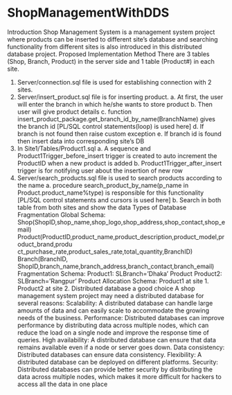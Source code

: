 # ShopManagementWithDDS
Introduction
Shop Management System is a management system project where products can be inserted to 
different site’s database and searching functionality from different sites is also introduced in 
this distributed database project.
Proposed Implementation Method
There are 3 tables (Shop, Branch, Product) in the server side and 1 table (Product#) in each 
site.
1. Server/connection.sql file is used for establishing connection with 2 sites.
2. Server/insert_product.sql file is for inserting product.
a. At first, the user will enter the branch in which he/she wants to store product
b. Then user will give product details
c. function insert_product_package.get_branch_id_by_name(BranchName) gives the branch 
id [PL/SQL control statements(loop) is used here]
d. If branch is not found then raise custom exception
e. If branch id is found then insert data into corresponding site’s DB
3. In Site1/Tables/Product1.sql 
a. A sequence and Product1Trigger_before_insert trigger is created to auto increment 
the ProductID when a new product is added
b. Product1Trigger_after_insert trigger is for notifying user about the insertion of 
new row
4. Server/search_products.sql file is used to search products according to the name
a. procedure search_product_by_name(p_name in Product.product_name%type) is 
responsible for this functionality [PL/SQL control statements and cursors is used 
here]
b. Search in both table from both sites and show the data
Types of Database Fragmentation
Global Schema:
Shop(ShopID,shop_name,shop_logo,shop_address,shop_contact,shop_email)
Product(ProductID,product_name,product_description,product_model,product_brand,produ
ct_purchase_rate,product_sales_rate,total_quantity,BranchID)
Branch(BranchID, ShopID,branch_name,branch_address,branch_contact,branch_email)
Fragmentation Schema:
Product1: SLBranch=’Dhaka’ Product
Product2: SLBranch=’Rangpur’ Product
Allocation Schema: Product1 at site 1. Product2 at site 2.
Distributed database a good choice 
A shop management system project may need a distributed database for several reasons:
Scalability: A distributed database can handle large amounts of data and can easily scale to 
accommodate the growing needs of the business.
Performance: Distributed databases can improve performance by distributing data across 
multiple nodes, which can reduce the load on a single node and improve the response time of 
queries.
High availability: A distributed database can ensure that data remains available even if a node 
or server goes down. 
Data consistency: Distributed databases can ensure data consistency.
Flexibility: A distributed database can be deployed on different platforms.
Security: Distributed databases can provide better security by distributing the data across 
multiple nodes, which makes it more difficult for hackers to access all the data in one place
